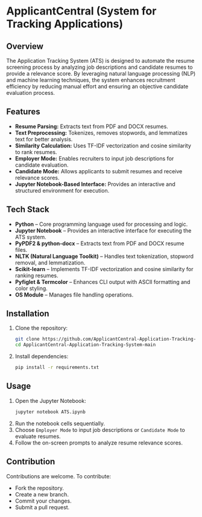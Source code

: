 # ApplicantCentral (System for Tracking Applications) 

## Overview

The Application Tracking System (ATS) is designed to automate the resume screening process by analyzing job descriptions and candidate resumes to provide a relevance score. By leveraging natural language processing (NLP) and machine learning techniques, the system enhances recruitment efficiency by reducing manual effort and ensuring an objective candidate evaluation process.

## Features

- **Resume Parsing:** Extracts text from PDF and DOCX resumes.
- **Text Preprocessing:** Tokenizes, removes stopwords, and lemmatizes text for better analysis.
- **Similarity Calculation:** Uses TF-IDF vectorization and cosine similarity to rank resumes.
- **Employer Mode:** Enables recruiters to input job descriptions for candidate evaluation.
- **Candidate Mode:** Allows applicants to submit resumes and receive relevance scores.
- **Jupyter Notebook-Based Interface:** Provides an interactive and structured environment for execution.

## Tech Stack

- **Python** – Core programming language used for processing and logic.
- **Jupyter Notebook** – Provides an interactive interface for executing the ATS system.
- **PyPDF2 & python-docx** – Extracts text from PDF and DOCX resume files.
- **NLTK (Natural Language Toolkit)** – Handles text tokenization, stopword removal, and lemmatization.
- **Scikit-learn** – Implements TF-IDF vectorization and cosine similarity for ranking resumes.
- **Pyfiglet & Termcolor** – Enhances CLI output with ASCII formatting and color styling.
- **OS Module** – Manages file handling operations.

## Installation

1. Clone the repository:
   ```sh
   git clone https://github.com/ApplicantCentral-Application-Tracking-System-main.git
   cd ApplicantCentral-Application-Tracking-System-main
   ```
2. Install dependencies:
   ```sh
   pip install -r requirements.txt
   ```

## Usage

1. Open the Jupyter Notebook:
   ```sh
   jupyter notebook ATS.ipynb
   ```
2. Run the notebook cells sequentially.
3. Choose `Employer Mode` to input job descriptions or `Candidate Mode` to evaluate resumes.
4. Follow the on-screen prompts to analyze resume relevance scores.

## Contribution

Contributions are welcome. To contribute:

- Fork the repository.
- Create a new branch.
- Commit your changes.
- Submit a pull request.




